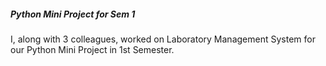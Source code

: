 ##### Python Mini Project for Sem 1

I, along with 3 colleagues, worked on Laboratory Management System for our Python Mini Project in 1st Semester.

